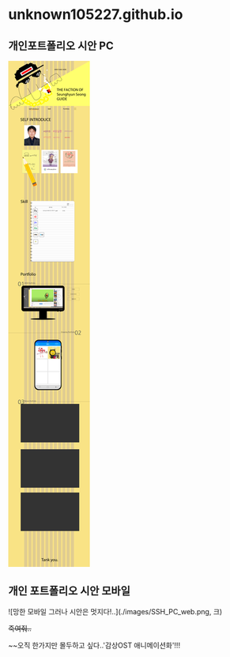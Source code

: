 # unknown105227.github.io



## 개인포트폴리오 시안 PC
![90% 개인 웹 제작 ~~나머지 10%는 여윽시 자바스크립트~~](./images/SSH_PC_web.png)


## 개인 포트폴리오 시안 모바일
![망한 모바일 그러나 시안은 멋지다!..](./images/SSH_PC_web.png, 크)



~~죽여줘..~~


~~오직 한가지만 몰두하고  싶다..'감상OST 애니메이션화'!!!
